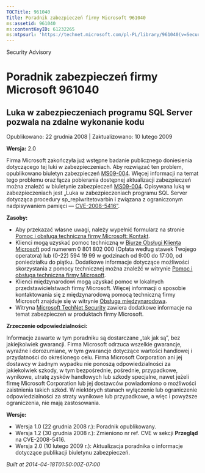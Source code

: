 ```yaml
---
TOCTitle: 961040
Title: Poradnik zabezpieczeń firmy Microsoft 961040
ms:assetid: 961040
ms:contentKeyID: 61232265
ms:mtpsurl: 'https://technet.microsoft.com/pl-PL/library/961040(v=Security.10)'
---
```


Security Advisory

Poradnik zabezpieczeń firmy Microsoft 961040
============================================

Luka w zabezpieczeniach programu SQL Server pozwala na zdalne wykonanie kodu
----------------------------------------------------------------------------

Opublikowano: 22 grudnia 2008 | Zaktualizowano: 10 lutego 2009

**Wersja:** 2.0

Firma Microsoft zakończyła już wstępne badanie publicznego doniesienia dotyczącego tej luki w zabezpieczeniach. Aby rozwiązać ten problem, opublikowano biuletyn zabezpieczeń [MS09-004](http://go.microsoft.com/fwlink/?linkid=139513). Więcej informacji na temat tego problemu oraz łącza pobierania dostępnej aktualizacji zabezpieczeń można znaleźć w biuletynie zabezpieczeń [MS09-004](http://go.microsoft.com/fwlink/?linkid=139513). Opisywana luką w zabezpieczeniach jest „Luka w zabezpieczeniach programu SQL Server dotycząca procedury sp\_replwritetovarbin i związana z ograniczonym nadpisywaniem pamięci — [CVE-2008-5416”](http://www.cve.mitre.org/cgi-bin/cvename.cgi?name=cve-2008-5416).

**Zasoby:**

-   Aby przekazać własne uwagi, należy wypełnić formularz na stronie [Pomoc i obsługa techniczna firmy Microsoft: Kontakt](https://support.microsoft.com/common/survey.aspx?scid=sw;en;1257&amp;showpage=1&amp;ws=technet&amp;sd=tech).
-   Klienci mogą uzyskać pomoc techniczną w [Biurze Obsługi Klienta Microsoft](http://go.microsoft.com/fwlink/?linkid=21131) pod numerem 0 801 802 000 (Opłata według stawek Twojego operatora) lub (0-22) 594 19 99 w godzinach od 9:00 do 17:00, od poniedziałku do piątku. Dodatkowe informacje dotyczące możliwości skorzystania z pomocy technicznej można znaleźć w witrynie [Pomoc i obsługa techniczna firmy Microsoft](http://support.microsoft.com/).
-   Klienci międzynarodowi mogą uzyskać pomoc w lokalnych przedstawicielstwach firmy Microsoft. Więcej informacji o sposobie kontaktowania się z międzynarodową pomocą techniczną firmy Microsoft znajduje się w witrynie [Obsługa międzynarodowa](http://go.microsoft.com/fwlink/?linkid=21155).
-   Witryna [Microsoft TechNet Security](http://go.microsoft.com/fwlink/?linkid=21132) zawiera dodatkowe informacje na temat zabezpieczeń w produktach firmy Microsoft.

**Zrzeczenie odpowiedzialności:**

Informacje zawarte w tym poradniku są dostarczane „tak jak są”, bez jakiejkolwiek gwarancji. Firma Microsoft odrzuca wszelkie gwarancje, wyraźne i dorozumiane, w tym gwarancje dotyczące wartości handlowej i przydatności do określonego celu. Firma Microsoft Corporation ani jej dostawcy w żadnym wypadku nie ponoszą odpowiedzialności za jakiekolwiek szkody, w tym bezpośrednie, pośrednie, przypadkowe, wynikowe, utratę zysków handlowych lub szkody specjalne, nawet jeżeli firmę Microsoft Corporation lub jej dostawców powiadomiono o możliwości zaistnienia takich szkód. W niektórych stanach wyłączenie lub ograniczenie odpowiedzialności za straty wynikowe lub przypadkowe, a więc i powyższe ograniczenia, nie mają zastosowania.

**Wersje:**

-   Wersja 1.0 (22 grudnia 2008 r.): Poradnik opublikowany.
-   Wersja 1.2 (30 grudnia 2008 r.): Zmieniono nr ref. CVE w sekcji **Przegląd** na CVE-2008-5416.
-   Wersja 2.0 (10 lutego 2009 r.): Aktualizacja poradnika o informacje dotyczące publikacji biuletynu zabezpieczeń.

*Built at 2014-04-18T01:50:00Z-07:00*
